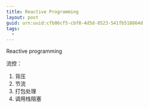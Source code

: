 ```yaml
---
title: Reactive Programming
layout: post
guid: urn:uuid:cfb06cf5-cbf8-4d5d-8523-541fb518864d
tags:
  - 
---
```



Reactive programming

流控：
1. 背压
2. 节流
3. 打包处理
4. 调用栈阻塞